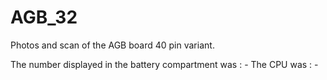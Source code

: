 # AGB_32
 Photos and scan of the AGB board 40 pin variant.

 The number displayed in the battery compartment was :
	-
 The CPU was :
	-